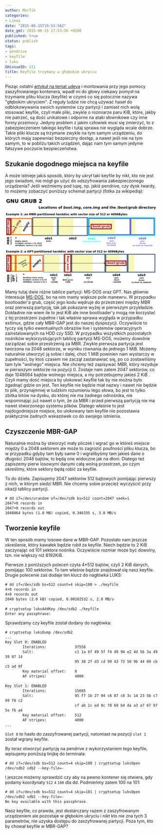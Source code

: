 ```yaml
---
author: Morfik
categories:
- Linux
date: "2015-06-15T19:53:56Z"
date_gmt: 2015-06-15 17:53:56 +0200
published: true
status: publish
tags:
- pendrive
- keyfile
- luks
GHissueID: 111
title: Keyfile trzymany w głębokim ukryciu
---
```


Pisząc ostatni [artykuł na temat
udeva](/post/udev-czyli-jak-pisac-reguly-dla-urzadzen/) i montowania przy jego
pomocy zaszyfrowanego kontenera, wpadł mi do głowy ciekawy pomysł na trzymanie pliku klucza
(keyfile) w czymś co się potocznie nazywa "głębokim ukryciem". Z reguły ludzie nie chcą używać haseł
do odblokowywania swoich systemów czy partycji i zamiast nich wolą stosować keyfile, czyli małe
pliki, zwykle o rozmiarze paru KiB, które, jakby nie patrzeć, są dość unikatowe i odporne na ataki
słownikowe czy inne formy przemocy. Jedyny problem z jakim człowiek musi się zmierzyć, to z
zabezpieczeniem takiego keyfile i tutaj sprawa nie wygląda wcale dobrze. Takie pliki klucze są
trzymane zwykle na tym samym urządzeniu, do których mają zapewniać bezpieczny dostęp, a nawet jeśli
nie na tym samym, to w pobliżu takich urządzeń, dając nam tym samym jedynie fałszywe poczucie
bezpieczeństwa.

<!--more-->
## Szukanie dogodnego miejsca na keyfile

A może istnieje jakiś sposób, który by ukrył taki keyfile by nikt, kto nie jest jego świadom, nie
mógł go użyć do odszyfrowania zabezpieczonego urządzenia? Jeśli weźmiemy pod lupę, np. jakiś
pendrive, czy dysk twardy, to możemy zobaczyć poniższy schemat partycji (fotka za
wikipedią):

![](/img/2015/06/1.linux-mbr-keyfile.png#huge)

Mamy tutaj dwie różne tablice partycji: MS-DOS oraz GPT. Nas głównie interesuje
[MS-DOS](https://pl.wikipedia.org/wiki/Master_Boot_Record), bo na nim mamy większe pole manewru. W
przypadku bootloader'a grub, część jego kodu wędruje do przestrzeni między MBR oraz pierwszą
partycję, tak jak pokazane wyżej w pierwszym przykładzie. Dokładnie nie wiem ile to jest KiB ale
inne bootloader'y mogą nie korzystać z tej przestrzeni zupełnie i tak właśnie sprawa wygląda w
przypadku extlinux, gdzie cały MBR-GAP jest do naszej dyspozycji. Oczywiście to tyczy się tylko
ewentualnych obrazów live i systemów operacyjnych zainstalowanych na HDD czy SSD. W przypadku
wszystkich pozostałych nośników wykorzystujących tablicę partycji MS-DOS, możemy dowolnie zarządzać
sobie przestrzenią za MBR. Zwykle pierwsza partycja jest tworzona na 2048 sektorze, w wyniku
równania do jednego 1 MiB. Możemy naturalnie utworzyć ją sobie i dalej, choć 1 MiB powinien nam
wystarczy w zupełności, by ktoś czasem nie zaczął zastanawiać się, po co zostawiliśmy tam tyle
"wolnego" miejsca. Nie chcemy też zapisywać MBR, który rezyduje w pierwszym sektorze na pozycji 0.
Zostaje nam zatem 2047 sektorów, co daje 1048064 bajtów wolnego miejsca, a my potrzebujemy jakieś 2
KiB . Czyli mamy dość miejsca by ulokować keyfile tak by nie można było zgadnąć gdzie on jest. Ten
keyfile nie będzie miał nazwy i nawet nie będzie to plik, przynajmniej w ludzkim rozumieniu tego
słowa, bo jest to tylko zbitka bitów na dysku, do której nie ma żadnego odnośnika, nie wspominając
już nawet o tym, że za MBR i przed pierwszą partycją nie ma nawet stworzonego systemu plików.
Dlatego właśnie to jest najdogodniejsze miejsce, bo ulokowany tam keyfile nie pozostawia praktycznie
żadnych wskazówek co do swojego istnienia.

## Czyszczenie MBR-GAP

Naturalnie można by stworzyć mały pliczek i wgrać go w któreś miejsce między 0 a 2048 sektorem ale
może to zagrozić poufności pliku klucza, bo w przypadku gdyby tam były same 0 i wgralibyśmy tam
jakieś dane o długości 2048 bajtów, to będą one widoczne jak na dłoni. Dlatego też zapiszemy pierw
losowymi danymi całą wolną przestrzeń, po czym określimy, które sektory będą robić za keyfile.

To do dzieła. Zapisujemy 2047 sektorów 512 bajtowych pomijając pierwszy z nich, w którym siedzi MBR.
Nie chcemy sobie przecież wyczyścić przy okazji tablicy partycji.

    # dd if=/dev/urandom of=/dev/sdb bs=512 count=2047 seek=1
    2047+0 records in
    2047+0 records out
    1048064 bytes (1.0 MB) copied, 0.346335 s, 3.0 MB/s

## Tworzenie keyfile

W ten sposób mamy losowe dane w MBR-GAP. Pozostało nam jeszcze określenie, który kawałek będzie
robił za keyfile. Niech będzie to 2 KiB zaczynając od 101 sektora nośnika. Oczywiście rozmiar może
być dowolny, tzn. nie większy niż 8192KiB.

Pierwsze z poniższych poleceń czyta 4*512 bajtów, czyli 2 KiB danych, pomijając 100 sektorów. To
tam właśnie będzie znajdował się nasz keyfile. Drugie polecenie zaś dodaje ten klucz do nagłówka
LUKS:

    # dd if=/dev/sdb bs=512 count=4 skip=100 > ./keyfile
    4+0 records in
    4+0 records out
    2048 bytes (2.0 kB) copied, 0.00102532 s, 2.0 MB/s

    # cryptsetup luksAddKey /dev/sdb2 ./keyfile
    Enter any passphrase:

Sprawdzamy czy keyfile został dodany do nagłówka:

    # cryptsetup luksDump /dev/sdb2
    ...
    Key Slot 0: ENABLED
            Iterations:             37558
            Salt:                   c1 1a 6f 49 5f f4 49 94 e2 4d 56 3a 49 39 87 14
                                    95 38 2f d3 cd 99 43 73 50 9b 44 09 cb c5 ad 9f
            Key material offset:    8
            AF stripes:             4000

    Key Slot 1: ENABLED
            Iterations:             15685
            Salt:                   95 f7 1b 27 04 c6 87 c8 3c 14 23 5b c7 99 f8 c2
                                    cf ab 1c ed 8c 70 69 b4 da a3 a7 67 97 5e f6 a4
            Key material offset:    512
            AF stripes:             4000
    ...

`Slot 0` to hasło do zaszyfrowanej partycji, natomiast na pozycji `slot 1` został wgrany keyfile.

By teraz otworzyć partycję na pendrive z wykorzystaniem tego keyfile, wpisujemy poniższą linijkę do
terminala:

    # dd if=/dev/sdb bs=512 count=4 skip=100 | cryptsetup luksOpen /dev/sdb2 sdb2 --key-file=-

I jeszcze możemy sprawdzić czy aby na pewno kontener się otwiera, gdy podamy koordynaty `512` `4`
`100` dla dd. Podmieńmy zatem 100 na 101:

    # dd if=/dev/sdb bs=512 count=4 skip=101 | cryptsetup luksOpen /dev/sdb2 sdb2 --key-file=-
    No key available with this passphrase.

Nasz keyfile, co prawda, jest dostarczany razem z zaszyfrowanym urządzeniem ale pozostaje w głębokim
ukryciu i nikt kto nie zna tych 3 parametrów, nie uzyska dostępu do zaszyfrowanej partycji. Poza
tym, kto by chował keyfile w MBR-GAP?

